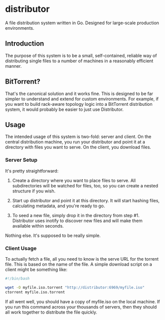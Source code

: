 # distributor

A file distribution system written in Go. Designed for large-scale
production environments.

## Introduction

The purpose of this system is to be a small, self-contained, reliable
way of distributing single files to a number of machines in a reasonably
efficient manner.

## BitTorrent?

That's the canonical solution and it works fine. This is designed
to be far simpler to understand and extend for custom environments.
For example, if you want to build rack-aware topology logic into a
BitTorrent distribution system, it would probably be easier to just use
Distributor.

## Usage

The intended usage of this system is two-fold: server and client. On the
central distribution machine, you run your distributor and point it at
a directory with files you want to serve. On the client, you download
files.

### Server Setup

It's pretty straightforward:

1. Create a directory where you want to place files to serve. All
subdirectories will be watched for files, too, so you can create a nested
structure if you wish.

2. Start up distributor and point it at this directory. It will start
hashing files, calculating metadata, and you're ready to go.

3. To seed a new file, simply drop it in the directory from step #1.
Distributor uses inotify to discover new files and will make them
available within seconds.

Nothing else. It's supposed to be really simple.

### Client Usage

To actually fetch a file, all you need to know is the serve URL for the
torrent file. This is based on the name of the file. A simple download
script on a client might be something like:

```bash
#!/bin/bash

wget -O myfile.iso.torrent "http://distributor:6969/myfile.iso"
ctorrent myfile.iso.torrent
```

If all went well, you should have a copy of myfile.iso on the local
machine. If you run this command across your thousands of servers, then
they should all work together to distribute the file quickly.
